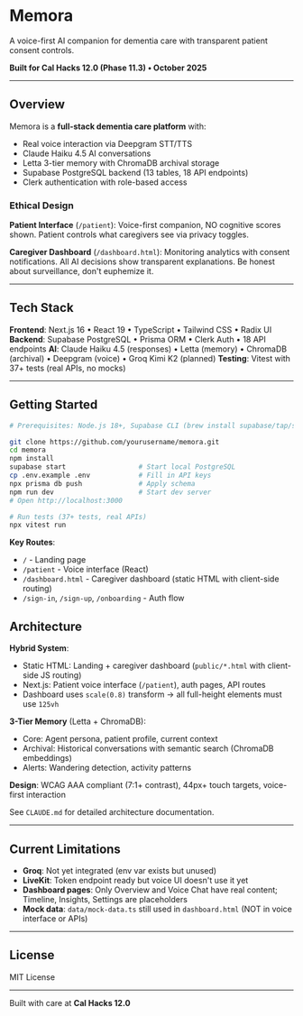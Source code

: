 # Memora

A voice-first AI companion for dementia care with transparent patient consent controls.

**Built for Cal Hacks 12.0 (Phase 11.3) • October 2025**

---

## Overview

Memora is a **full-stack dementia care platform** with:
- Real voice interaction via Deepgram STT/TTS
- Claude Haiku 4.5 AI conversations
- Letta 3-tier memory with ChromaDB archival storage
- Supabase PostgreSQL backend (13 tables, 18 API endpoints)
- Clerk authentication with role-based access

### Ethical Design

**Patient Interface** (`/patient`): Voice-first companion, NO cognitive scores shown. Patient controls what caregivers see via privacy toggles.

**Caregiver Dashboard** (`/dashboard.html`): Monitoring analytics with consent notifications. All AI decisions show transparent explanations. Be honest about surveillance, don't euphemize it.

---

## Tech Stack

**Frontend**: Next.js 16 • React 19 • TypeScript • Tailwind CSS • Radix UI
**Backend**: Supabase PostgreSQL • Prisma ORM • Clerk Auth • 18 API endpoints
**AI**: Claude Haiku 4.5 (responses) • Letta (memory) • ChromaDB (archival) • Deepgram (voice) • Groq Kimi K2 (planned)
**Testing**: Vitest with 37+ tests (real APIs, no mocks)

---

## Getting Started

```bash
# Prerequisites: Node.js 18+, Supabase CLI (brew install supabase/tap/supabase)

git clone https://github.com/yourusername/memora.git
cd memora
npm install
supabase start                  # Start local PostgreSQL
cp .env.example .env            # Fill in API keys
npx prisma db push              # Apply schema
npm run dev                     # Start dev server
# Open http://localhost:3000

# Run tests (37+ tests, real APIs)
npx vitest run
```

**Key Routes**:
- `/` - Landing page
- `/patient` - Voice interface (React)
- `/dashboard.html` - Caregiver dashboard (static HTML with client-side routing)
- `/sign-in`, `/sign-up`, `/onboarding` - Auth flow

## Architecture

**Hybrid System**:
- Static HTML: Landing + caregiver dashboard (`public/*.html` with client-side JS routing)
- Next.js: Patient voice interface (`/patient`), auth pages, API routes
- Dashboard uses `scale(0.8)` transform → all full-height elements must use `125vh`

**3-Tier Memory** (Letta + ChromaDB):
- Core: Agent persona, patient profile, current context
- Archival: Historical conversations with semantic search (ChromaDB embeddings)
- Alerts: Wandering detection, activity patterns

**Design**: WCAG AAA compliant (7:1+ contrast), 44px+ touch targets, voice-first interaction

See `CLAUDE.md` for detailed architecture documentation.

---

## Current Limitations

- **Groq**: Not yet integrated (env var exists but unused)
- **LiveKit**: Token endpoint ready but voice UI doesn't use it yet
- **Dashboard pages**: Only Overview and Voice Chat have real content; Timeline, Insights, Settings are placeholders
- **Mock data**: `data/mock-data.ts` still used in `dashboard.html` (NOT in voice interface or APIs)

---

## License

MIT License

---

Built with care at **Cal Hacks 12.0**
